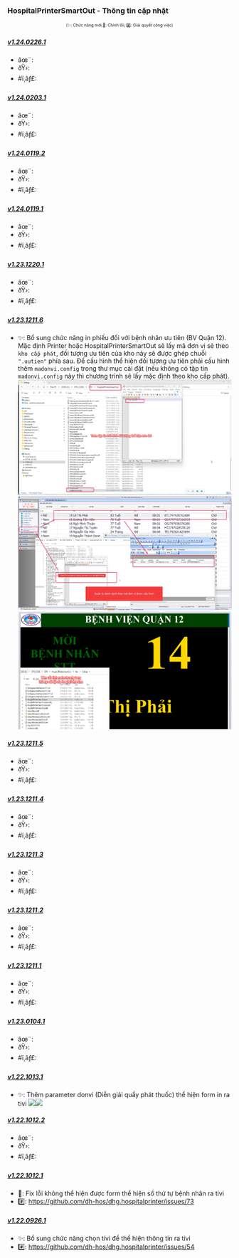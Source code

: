 ﻿### HospitalPrinterSmartOut - Thông tin cập nhật

<div align="center" style="font-size:xx-small">(✨: Chức năng mới,🐛: Chỉnh lỗi, #️⃣: Giải quyết công việc) </div>

##### [v1.24.0226.1]()

-  âœ¨:
-  ðŸ›:
-  #ï¸âƒ£:

##### [v1.24.0203.1]()

-  âœ¨:
-  ðŸ›:
-  #ï¸âƒ£:

##### [v1.24.0119.2]()

-  âœ¨:
-  ðŸ›:
-  #ï¸âƒ£:

##### [v1.24.0119.1]()

-  âœ¨:
-  ðŸ›:
-  #ï¸âƒ£:

##### [v1.23.1220.1]()

-  âœ¨:
-  ðŸ›:
-  #ï¸âƒ£:

##### [v1.23.1211.6]()

- ✨: Bổ sung chức năng in phiếu đối với bệnh nhân ưu tiên (BV Quận 12). Mặc định Printer hoặc HospitalPrinterSmartOut sẽ lấy mã đơn vị sẽ theo `kho cấp phát`, đối tượng ưu tiên của kho này sẽ được ghép chuỗi `".uutien"` phía sau. Để cấu hình thể hiện đối tượng ưu tiên phải cấu hình thêm `madonvi.config` trong thư mục cài đặt (nếu không có tập tin `madonvi.config` này thì chương trình sẽ lấy mặc định theo kho cấp phát). ![Alt text](../MoTaThayDoi/Outtv/madonvi-config-00.png)![Alt text](../MoTaThayDoi/Outtv/madonvi-config-01.png)![Alt text](../MoTaThayDoi/Outtv/madonvi-config-02.png)

##### [v1.23.1211.5]()

-  âœ¨:
-  ðŸ›:
-  #ï¸âƒ£:

##### [v1.23.1211.4]()

-  âœ¨:
-  ðŸ›:
-  #ï¸âƒ£:

##### [v1.23.1211.3]()

-  âœ¨:
-  ðŸ›:
-  #ï¸âƒ£:

##### [v1.23.1211.2]()

-  âœ¨:
-  ðŸ›:
-  #ï¸âƒ£:

##### [v1.23.1211.1]()

-  âœ¨:
-  ðŸ›:
-  #ï¸âƒ£:

##### [v1.23.0104.1]()

-  âœ¨:
-  ðŸ›:
-  #ï¸âƒ£:

##### [v1.22.1013.1]()

-  ✨: Thêm parameter donvi (Diễn giải quầy phát thuốc) thể hiện form in ra tivi ![](../MoTaThayDoi/Outtv/ThemPara-donvi-01.png)![](../MoTaThayDoi/Outtv/ThemPara-donvi-02.png)

##### [v1.22.1012.2]()

-  âœ¨:
-  ðŸ›:
-  #ï¸âƒ£:

##### [v1.22.1012.1]()

-  🐛: Fix lỗi không thể hiện được form thể hiện số thứ tự bệnh nhân ra tivi
-  #️⃣: https://github.com/dh-hos/dhg.hospitalprinter/issues/73

##### [v1.22.0926.1]()

-  ✨: Bổ sung chức năng chọn tivi để thể hiện thông tin ra tivi
-  #️⃣: https://github.com/dh-hos/dhg.hospitalprinter/issues/54
